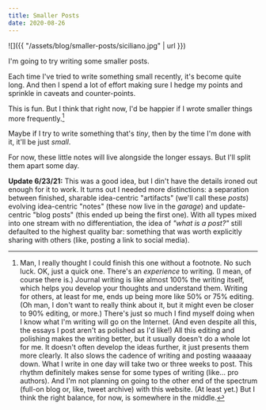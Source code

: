 ```yaml
---
title: Smaller Posts
date: 2020-08-26
---
```


![]({{ "/assets/blog/smaller-posts/siciliano.jpg" | url }})

I'm going to try writing some smaller posts.

Each time I've tried to write something small recently, it's become quite long. And then
I spend a lot of effort making sure I hedge my points and sprinkle in caveats and
counter-points.

This is fun. But I think that right now, I'd be happier if I wrote smaller things more
frequently.[^1]

Maybe if I try to write something that's _tiny_, then by the time I'm done with it,
it'll be just _small_.

For now, these little notes will live alongside the longer essays. But I'll split them
apart some day.

**Update 6/23/21:** This was a good idea, but I din't have the details ironed out enough for it to work. It turns out I needed more distinctions: a separation between finished, sharable idea-centric "artifacts" (we'll call these _posts_) evolving idea-centric "notes" (these now live in the _garage_) and update-centric "blog posts" (this ended up being the first one). With all types mixed into one stream with no differentiation, the idea of _"what is a post?"_ still defaulted to the highest quality bar: something that was worth explicitly sharing with others (like, posting a link to social media).

[^1]:	Man, I really thought I could finish this one without a footnote. No such luck. OK, just a quick one. There's an _experience_ to writing. (I mean, of course there is.) Journal writing is like almost 100% the writing itself, which helps you develop your thoughts and understand them. Writing for others, at least for me, ends up being more like 50% or 75% editing. (Oh man, I don't want to really think about it, but it might even be closer to 90% editing, or more.) There's just so much I find myself doing when I know what I'm writing will go on the Internet. (And even despite all this, the essays I post aren't as polished as I'd like!) All this editing and polishing makes the writing better, but it usually doesn't do a whole lot for me. It doesn't often develop the ideas further, it just presents them more clearly. It also slows the cadence of writing and posting waaaaay down. What I write in one day will take two or three weeks to post. This rhythm definitely makes sense for some types of writing (like... pro authors). And I'm not planning on going to the other end of the spectrum (full-on blog or, like, tweet archive) with this website. (At least yet.) But I think the right balance, for now, is somewhere in the middle.
